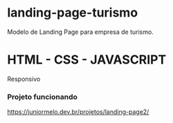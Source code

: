 # landing-page-turismo
Modelo de Landing Page para empresa de turismo. 
# HTML - CSS - JAVASCRIPT
Responsivo
### Projeto funcionando
https://juniormelo.dev.br/projetos/landing-page2/

